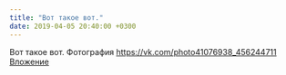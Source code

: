 ```yaml
---
title: "Вот такое вот."
date: 2019-04-05 20:40:00 +0300
---
```


Вот такое вот.
Фотография
<a class="vk-attach" href="https://vk.com/photo41076938_456244711">https://vk.com/photo41076938_456244711</a>
<a class="vk-attach" href="https://vk.com/photo41076938_456244711">Вложение</a>

